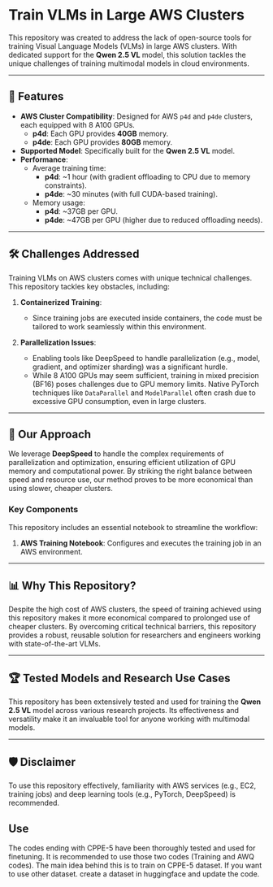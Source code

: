 # Train VLMs in Large AWS Clusters

This repository was created to address the lack of open-source tools for training Visual Language Models (VLMs) in large AWS clusters. With dedicated support for the **Qwen 2.5 VL** model, this solution tackles the unique challenges of training multimodal models in cloud environments.

---

## 🚀 Features

- **AWS Cluster Compatibility**: Designed for AWS `p4d` and `p4de` clusters, each equipped with 8 A100 GPUs.
  - **p4d**: Each GPU provides **40GB** memory.
  - **p4de**: Each GPU provides **80GB** memory.
- **Supported Model**: Specifically built for the **Qwen 2.5 VL** model.
- **Performance**:
  - Average training time:
    - **p4d**: ~1 hour (with gradient offloading to CPU due to memory constraints).
    - **p4de**: ~30 minutes (with full CUDA-based training).
  - Memory usage:
    - **p4d**: ~37GB per GPU.
    - **p4de**: ~47GB per GPU (higher due to reduced offloading needs).

---

## 🛠️ Challenges Addressed

Training VLMs on AWS clusters comes with unique technical challenges. This repository tackles key obstacles, including:

1. **Containerized Training**:

   - Since training jobs are executed inside containers, the code must be tailored to work seamlessly within this environment.

2. **Parallelization Issues**:
   - Enabling tools like DeepSpeed to handle parallelization (e.g., model, gradient, and optimizer sharding) was a significant hurdle.
   - While 8 A100 GPUs may seem sufficient, training in mixed precision (BF16) poses challenges due to GPU memory limits. Native PyTorch techniques like `DataParallel` and `ModelParallel` often crash due to excessive GPU consumption, even in large clusters.

---

## 🧠 Our Approach

We leverage **DeepSpeed** to handle the complex requirements of parallelization and optimization, ensuring efficient utilization of GPU memory and computational power. By striking the right balance between speed and resource use, our method proves to be more economical than using slower, cheaper clusters.

### Key Components

This repository includes an essential notebook to streamline the workflow:

1. **AWS Training Notebook**: Configures and executes the training job in an AWS environment.

---

## 📊 Why This Repository?

Despite the high cost of AWS clusters, the speed of training achieved using this repository makes it more economical compared to prolonged use of cheaper clusters. By overcoming critical technical barriers, this repository provides a robust, reusable solution for researchers and engineers working with state-of-the-art VLMs.

---

## 🏆 Tested Models and Research Use Cases

This repository has been extensively tested and used for training the **Qwen 2.5 VL** model across various research projects. Its effectiveness and versatility make it an invaluable tool for anyone working with multimodal models.

---

## 🛡️ Disclaimer

To use this repository effectively, familiarity with AWS services (e.g., EC2, training jobs) and deep learning tools (e.g., PyTorch, DeepSpeed) is recommended.

## Use

The codes ending with CPPE-5 have been thoroughly tested and used for finetuning. It is recommended to use those two codes (Training and AWQ codes). The main idea behind this is to train on CPPE-5 dataset. If you want to use other dataset. create a dataset in huggingface and update the code.
